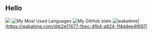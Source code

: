 ## Hello

![](https://komarev.com/ghpvc/?username=mark48853&color=ff69b4&style=flat-square&label=จำนวนคน+ส่+อ+ง)
![My Most Used Languages](https://github-readme-stats.vercel.app/api/top-langs/?username=mark48853&layout=compact&langs_count=10&count_private=true)
![My GitHub stats](https://github-readme-stats.vercel.app/api?username=mark48853&count_private=true)
![wakatime](https://wakatime.com/badge/user/b2ef7477-fbec-4fb4-a824-1f4d4ee4f697.svg)](https://wakatime.com/@b2ef7477-fbec-4fb4-a824-1f4d4ee4f697)

